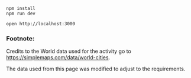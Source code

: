 ```
npm install
npm run dev
```

```
open http://localhost:3000
```

### Footnote:

Credits to the World data used for the activity go to https://simplemaps.com/data/world-cities.

The data used from this page was modified to adjust to the requirements.
